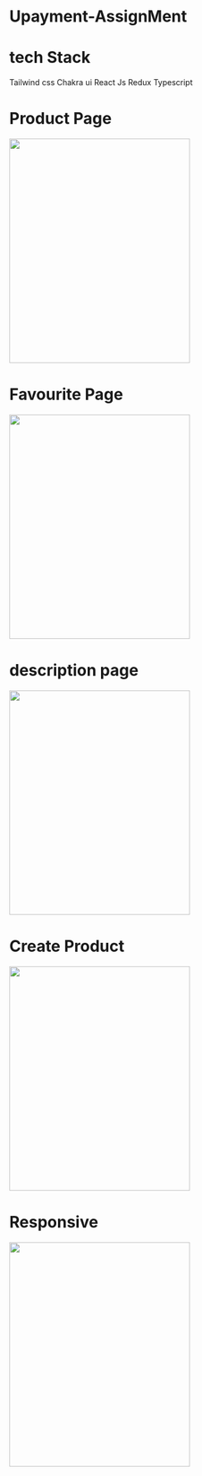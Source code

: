 # Upayment-AssignMent

# tech Stack
Tailwind css
Chakra ui
React Js
Redux
Typescript

# Product Page

<img width="80%" height="400px" src="https://cdn-images-1.medium.com/max/1200/1*oDvHKCyVMYfBuIXbTI04Ng.png">


# Favourite Page

<img width="80%" height="400px" src="https://cdn-images-1.medium.com/max/1200/1*Yv2-Puo5dCCPcAbDf_QEWw.png">

 # description page

<img width="80%" height="400px" src="https://cdn-images-1.medium.com/max/1200/1*FOM_ujy7YshP6L5p4MaG8g.png">

# Create Product

<img width="80%" height="400px"  src="https://cdn-images-1.medium.com/max/1200/1*chI8g1FwDgscpyVaAVSr9Q.png">

# Responsive

<img  width="80%" height="400px"  src="https://cdn-images-1.medium.com/max/1200/1*Nx8ZbOAl4JBryj3T5pSLcA.png">
